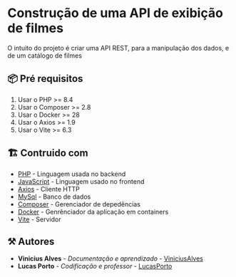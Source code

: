 # Construção de uma API de exibição de filmes

O intuito do projeto é criar uma API REST, para a manipulação dos dados, e de um catálogo de filmes

## 📦 Pré requisitos

1. Usar o PHP >= 8.4
2. Usar o Composer >= 2.8
3. Usar o Docker >= 28
4. Usar o Axios >= 1.9
5. Usar o Vite >= 6.3

## 🏗️ Contruido com

* [PHP](https://www.php.net/docs.php) - Linguagem usada no backend
* [JavaScript](https://developer.mozilla.org/en-US/docs/Web/JavaScript) - Linguagem usado no frontend
* [Axios](https://axios-http.com/ptbr/docs/intro) - Cliente HTTP
* [MySql](https://dev.mysql.com/doc/) - Banco de dados
* [Composer](https://getcomposer.org/) - Gerenciador de depedências
* [Docker](https://docs.docker.com/) - Genrênciador da aplicação em containers
* [Vite](https://vite.dev/guide/) - Servidor

## ⚒️ Autores
* **Vinicius Alves** - *Documentação e aprendizado* - [ViniciusAlves](https://github.com/Vinicius-ASousa)
* **Lucas Porto** - *Codificação e professor* - [LucasPorto](https://github.com/LucasPortoDeDeus)
